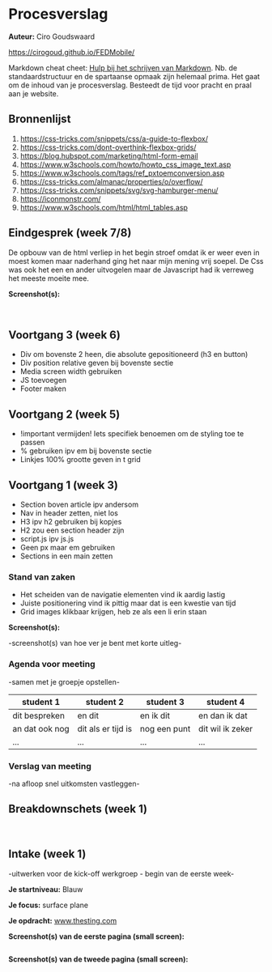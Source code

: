 # Procesverslag
**Auteur:** Ciro Goudswaard

https://cirogoud.github.io/FEDMobile/

Markdown cheat cheet: [Hulp bij het schrijven van Markdown](https://github.com/adam-p/markdown-here/wiki/Markdown-Cheatsheet). Nb. de standaardstructuur en de spartaanse opmaak zijn helemaal prima. Het gaat om de inhoud van je procesverslag. Besteedt de tijd voor pracht en praal aan je website.



## Bronnenlijst
1. https://css-tricks.com/snippets/css/a-guide-to-flexbox/
2. https://css-tricks.com/dont-overthink-flexbox-grids/
3. https://blog.hubspot.com/marketing/html-form-email
4. https://www.w3schools.com/howto/howto_css_image_text.asp
5. https://www.w3schools.com/tags/ref_pxtoemconversion.asp
6. https://css-tricks.com/almanac/properties/o/overflow/
7. https://css-tricks.com/snippets/svg/svg-hamburger-menu/
8. https://iconmonstr.com/
9. https://www.w3schools.com/html/html_tables.asp



## Eindgesprek (week 7/8)

De opbouw van de html verliep in het begin stroef omdat ik er weer even in moest komen maar naderhand ging het naar mijn mening vrij soepel. De Css was ook het een en ander uitvogelen maar de Javascript had ik verreweg het meeste moeite mee. 

**Screenshot(s):**

<img src="./images/SSindexDes.jpg" alt="">
<img src="./images/SSindexMob.jpg" alt="">
<img src="./images/SSdetailDes.jpg" alt="">
<img src="./images/SSdetailMob.jpg" alt="">

## Voortgang 3 (week 6)

- Div om bovenste 2 heen, die absolute gepositioneerd (h3 en button)
- Div position relative geven bij bovenste sectie
- Media screen width gebruiken
- JS toevoegen
- Footer maken


## Voortgang 2 (week 5)

- !important vermijden! Iets specifiek benoemen om de styling toe te passen
- % gebruiken ipv em bij bovenste sectie
- Linkjes 100% grootte geven in t grid 


## Voortgang 1 (week 3)

- Section boven article ipv andersom
- Nav in header zetten, niet los
- H3 ipv h2 gebruiken bij kopjes
- H2 zou een section header zijn
- script.js ipv js.js
- Geen px maar em gebruiken
- Sections in een main zetten

### Stand van zaken

- Het scheiden van de navigatie elementen vind ik aardig lastig
- Juiste positionering vind ik pittig maar dat is een kwestie van tijd
- Grid images klikbaar krijgen, heb ze als een li erin staan

**Screenshot(s):**

-screenshot(s) van hoe ver je bent met korte uitleg-

### Agenda voor meeting

-samen met je groepje opstellen-

| student 1      | student 2          | student 3    | student 4        |
| ---            | ---                | ---          | ---              |
| dit bespreken  | en dit             | en ik dit    | en dan ik dat    |
| an dat ook nog | dit als er tijd is | nog een punt | dit wil ik zeker |
| ...            | ...                | ...          | ...              |

### Verslag van meeting

-na afloop snel uitkomsten vastleggen-



## Breakdownschets (week 1)

<img src="./images/The Sting Home Breakdown.jpg" alt="">
<img src="./images/Lost Minds Detail Breakdown.jpg" alt="">


## Intake (week 1)
-uitwerken voor de kick-off werkgroep - begin van de eerste week-

**Je startniveau:** Blauw

**Je focus:** surface plane

**Je opdracht:** www.thesting.com 

**Screenshot(s) van de eerste pagina (small screen):**

<img src="./images/The Sting home.jpg" alt="">

**Screenshot(s) van de tweede pagina (small screen):**
    
<img src="./images/Lost Minds detail.jpg" alt="">